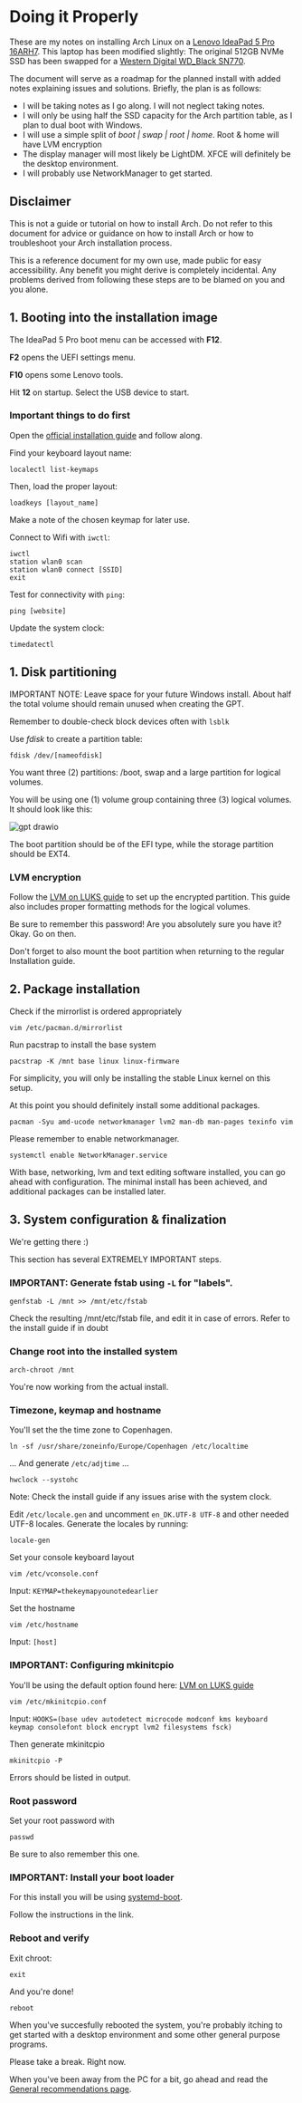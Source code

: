 # Doing it Properly
These are my notes on installing Arch Linux on a [Lenovo IdeaPad 5 Pro 16ARH7](https://psref.lenovo.com/WDProduct/IdeaPad/IdeaPad_5_Pro_16ARH7). This laptop has been modified slightly: The original 512GB NVMe SSD has been swapped for a [Western Digital WD_Black SN770](https://www.westerndigital.com/en-us/products/internal-drives/wd-black-sn770-nvme-ssd?sku=WDS100T3X0E).

The document will serve as a roadmap for the planned install with added notes explaining issues and solutions. Briefly, the plan is as follows:
- I will be taking notes as I go along. I will not neglect taking notes.
- I will only be using half the SSD capacity for the Arch partition table, as I plan to dual boot with Windows.
- I will use a simple split of *boot | swap | root | home*. Root & home will have LVM encryption
- The display manager will most likely be LightDM. XFCE will definitely be the desktop environment.
- I will probably use NetworkManager to get started.

## Disclaimer
This is not a guide or tutorial on how to install Arch. Do not refer to this document for advice or guidance on how to install Arch or how to troubleshoot your Arch installation process.

This is a reference document for my own use, made public for easy accessibility. Any benefit you might derive is completely incidental. Any problems derived from following these steps are to be blamed on you and you alone.

## 1. Booting into the installation image
The IdeaPad 5 Pro boot menu can be accessed with **F12**.

**F2** opens the UEFI settings menu.

**F10** opens some Lenovo tools.

Hit **12** on startup. Select the USB device to start.

### Important things to do first
Open the [official installation guide](https://wiki.archlinux.org/title/Installation_guide) and follow along.

Find your keyboard layout name: 

```
localectl list-keymaps 
```

Then, load the proper layout: 

``` 
loadkeys [layout_name]
```

Make a note of the chosen keymap for later use.

Connect to Wifi with ``` iwctl ```:
```
iwctl
station wlan0 scan
station wlan0 connect [SSID]
exit
```

Test for connectivity with ``` ping ```:

``` 
ping [website]
```

Update the system clock:

```
timedatectl 
```

## 1. Disk partitioning
IMPORTANT NOTE: Leave space for your future Windows install. About half the total volume should remain unused when creating the GPT.

Remember to double-check block devices often with ``` lsblk ```

Use *fdisk* to create a partition table: 

```
fdisk /dev/[nameofdisk]
```

You want three (2) partitions: /boot, swap and a large partition for logical volumes.

You will be using one (1) volume group containing three (3) logical volumes. It should look like this:

![gpt drawio](https://github.com/user-attachments/assets/0380ec96-1456-4037-86e8-b5e3afca5760)

The boot partition should be of the EFI type, while the storage partition should be EXT4.

### LVM encryption
Follow the [LVM on LUKS guide](https://wiki.archlinux.org/title/Dm-crypt/Encrypting_an_entire_system#LVM_on_LUKS) to set up the encrypted partition.
This guide also includes proper formatting methods for the logical volumes.

Be sure to remember this password! Are you absolutely sure you have it? Okay. Go on then.

Don't forget to also mount the boot partition when returning to the regular Installation guide.

## 2. Package installation
Check if the mirrorlist is ordered appropriately

```
vim /etc/pacman.d/mirrorlist 
```

Run pacstrap to install the base system

```
pacstrap -K /mnt base linux linux-firmware 
```

For simplicity, you will only be installing the stable Linux kernel on this setup.

At this point you should definitely install some additional packages.

```
pacman -Syu amd-ucode networkmanager lvm2 man-db man-pages texinfo vim 
```

Please remember to enable networkmanager.

```
systemctl enable NetworkManager.service 
```

With base, networking, lvm and text editing software installed, you can go ahead with configuration. The minimal install has been achieved, and additional packages can be installed later.

## 3. System configuration & finalization
We're getting there :)

This section has several EXTREMELY IMPORTANT steps. 

### IMPORTANT: Generate fstab using ``` -L ``` for "labels".
```
genfstab -L /mnt >> /mnt/etc/fstab 
```

Check the resulting /mnt/etc/fstab file, and edit it in case of errors. Refer to the install guide if in doubt

### Change root into the installed system

```
arch-chroot /mnt 
```

You're now working from the actual install.

### Timezone, keymap and hostname
You'll set the the time zone to Copenhagen.

```
ln -sf /usr/share/zoneinfo/Europe/Copenhagen /etc/localtime 
```

... And generate ``` /etc/adjtime ``` ...

```
hwclock --systohc 
```

Note: Check the install guide if any issues arise with the system clock.

Edit ``` /etc/locale.gen ``` and uncomment ``` en_DK.UTF-8 UTF-8 ``` and other needed UTF-8 locales. Generate the locales by running: 

```
locale-gen 
```

Set your console keyboard layout

``` 
vim /etc/vconsole.conf
```
Input: ```KEYMAP=thekeymapyounotedearlier ```

Set the hostname
```
vim /etc/hostname 
```
Input: ``` [host] ```

### IMPORTANT: Configuring mkinitcpio
You'll be using the default option found here: [LVM on LUKS guide](https://wiki.archlinux.org/title/Dm-crypt/Encrypting_an_entire_system#LVM_on_LUKS)

``` 
vim /etc/mkinitcpio.conf
``` 

Input: ``` HOOKS=(base udev autodetect microcode modconf kms keyboard keymap consolefont block encrypt lvm2 filesystems fsck) ```

Then generate mkinitcpio
``` 
mkinitcpio -P
```

Errors should be listed in output.

### Root password
Set your root password with 
``` 
passwd
```

Be sure to also remember this one.

### IMPORTANT: Install your boot loader
For this install you will be using [systemd-boot](https://wiki.archlinux.org/title/Systemd-boot).

Follow the instructions in the link.

### Reboot and verify
Exit chroot: 
```
exit 
```
And you're done!
``` 
reboot
```

When you've succesfully rebooted the system, you're probably itching to get started with a desktop environment and some other general purpose programs.

Please take a break. Right now. 

When you've been away from the PC for a bit, go ahead and read the [General recommendations page](https://wiki.archlinux.org/title/General_recommendations).
